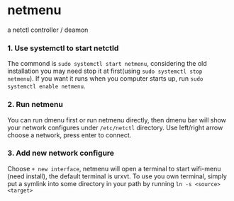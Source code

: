 # netmenu
a netctl controller / deamon 

### 1. Use systemctl to start netctld
The commond is ```sudo systemctl start netmenu```, considering the old installation you may need stop it at first(using ```sudo systemctl stop netmenu```).
If you want it runs when you computer starts up, run ```sudo systemctl enable netmenu```.

### 2. Run netmenu
You can run dmenu first or run netmenu directly, then dmenu bar will show your network configures under ```/etc/netctl``` directory. 
Use left/right arrow choose a network, press enter to connect.

### 3. Add new network configure
Choose ```+ new interface```, netmenu will open a terminal to start wifi-menu (need install), the default terminal is urxvt. To use you own terminal, simply put a
symlink into some directory in your path by running ```ln -s <source> <target>```
